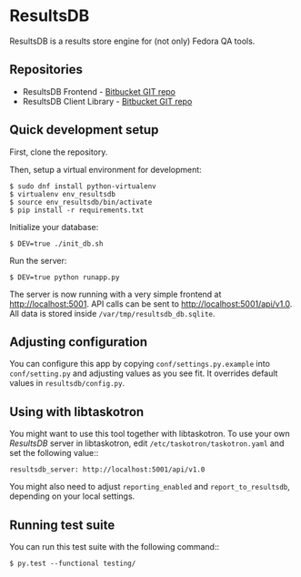 # ResultsDB

ResultsDB is a results store engine for (not only) Fedora QA tools.

## Repositories

* ResultsDB Frontend - [Bitbucket GIT repo](https://bitbucket.org/fedoraqa/resultsdb_frontend)
* ResultsDB Client Library - [Bitbucket GIT repo](https://bitbucket.org/fedoraqa/resultsdb_api)

## Quick development setup

First, clone the repository.

Then, setup a virtual environment for development:

    $ sudo dnf install python-virtualenv
    $ virtualenv env_resultsdb
    $ source env_resultsdb/bin/activate
    $ pip install -r requirements.txt

Initialize your database:

    $ DEV=true ./init_db.sh

Run the server:

    $ DEV=true python runapp.py

The server is now running with a very simple frontend at <http://localhost:5001>.
API calls can be sent to <http://localhost:5001/api/v1.0>. All data is stored
inside `/var/tmp/resultsdb_db.sqlite`.

## Adjusting configuration

You can configure this app by copying `conf/settings.py.example` into
`conf/setting.py` and adjusting values as you see fit. It overrides default
values in `resultsdb/config.py`.

## Using with libtaskotron

You might want to use this tool together with libtaskotron. To use your own
*ResultsDB* server in libtaskotron, edit `/etc/taskotron/taskotron.yaml` and
set the following value::

    resultsdb_server: http://localhost:5001/api/v1.0

You might also need to adjust `reporting_enabled` and `report_to_resultsdb`,
depending on your local settings.

## Running test suite

You can run this test suite with the following command::

    $ py.test --functional testing/
